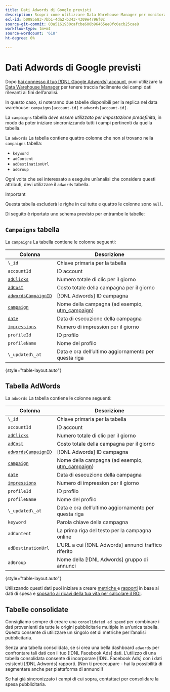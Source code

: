 ```yaml
---
title: Dati Adwords di Google previsti
description: Scopri come utilizzare Data Warehouse Manager per monitorare facilmente i campi dati rilevanti ai fini dell’analisi.
exl-id: b0085683-7bb1-4da2-b343-4309e4796f0c
source-git-commit: 03a5161930cafcbe600b96465ee0fc0ecb25cae8
workflow-type: tm+mt
source-wordcount: '618'
ht-degree: 0%

---
```


# Dati Adwords di Google previsti

Dopo [hai connesso il tuo [!DNL Google Adwords] account](../integrations/google-adwords.md), puoi utilizzare la [Data Warehouse Manager](../../data-warehouse-mgr/tour-dwm.md) per tenere traccia facilmente dei campi dati rilevanti ai fini dell’analisi.

In questo caso, si noteranno due tabelle disponibili per la replica nel data warehouse: `campaigns[account-id]` e `adwords[account-id]`.

La `campaigns` tabella *deve essere utilizzato per impostazione predefinita*, in modo da poter iniziare sincronizzando tutti i campi pertinenti da quella tabella.

La `adwords` La tabella contiene quattro colonne che non si trovano nella `campaigns` tabella:

* `keyword`
* `adContent`
* `adDestinationUrl`
* `adGroup`

Ogni volta che sei interessato a eseguire un’analisi che considera questi attributi, devi utilizzare il `adwords` tabella.

>[!IMPORTANT]
>
>Questa tabella escluderà le righe in cui tutte e quattro le colonne sono `null`.

Di seguito è riportato uno schema previsto per entrambe le tabelle:

## `Campaigns` tabella

La `campaigns` La tabella contiene le colonne seguenti:

| **Colonna** | **Descrizione** |
|-----|-----|
| `\_id` | Chiave primaria per la tabella |
| `accountId` | ID account |
| [`adClicks`](https://developers.google.com/analytics/devguides/reporting/core/dimsmets#view=detail&amp;group=adwords&amp;jump=ga_adclicks) | Numero totale di clic per il giorno |
| [`adCost`](https://developers.google.com/analytics/devguides/reporting/core/dimsmets#view=detail&amp;group=adwords&amp;jump=ga_adcost) | Costo totale della campagna per il giorno |
| [`adwordsCampaignID`](https://developers.google.com/analytics/devguides/reporting/core/dimsmets#view=detail&amp;group=adwords&amp;jump=ga_adwordscampaignid) | [!DNL Adwords] ID campagna |
| [`campaign`](https://developers.google.com/analytics/devguides/reporting/core/dimsmets#view=detail&amp;group=traffic_sources&amp;jump=ga_campaign) | Nome della campagna (ad esempio, [utm\_campaign](https://support.google.com/analytics/answer/1033867?hl=en)) |
| [`date`](https://developers.google.com/analytics/devguides/reporting/core/dimsmets#view=detail&amp;group=time&amp;jump=ga_date) | Data di esecuzione della campagna |
| [`impressions`](https://developers.google.com/analytics/devguides/reporting/core/dimsmets#view=detail&amp;group=adwords&amp;jump=ga_impressions) | Numero di impression per il giorno |
| `profileId` | ID profilo |
| `profileName` | Nome del profilo |
| `\_updated\_at` | Data e ora dell’ultimo aggiornamento per questa riga |

{style=&quot;table-layout:auto&quot;}

## Tabella AdWords

La `adwords` La tabella contiene le colonne seguenti:

| **Colonna** | **Descrizione** |
|-----|-----|
| `\_id` | Chiave primaria per la tabella |
| `accountId` | ID account |
| [`adClicks`](https://developers.google.com/analytics/devguides/reporting/core/dimsmets#view=detail&amp;group=adwords&amp;jump=ga_adclicks) | Numero totale di clic per il giorno |
| [`adCost`](https://developers.google.com/analytics/devguides/reporting/core/dimsmets#view=detail&amp;group=adwords&amp;jump=ga_adcost) | Costo totale della campagna per il giorno |
| [`adwordsCampaignID`](https://developers.google.com/analytics/devguides/reporting/core/dimsmets#view=detail&amp;group=adwords&amp;jump=ga_adwordscampaignid) | [!DNL Adwords] ID campagna |
| [`campaign`](https://developers.google.com/analytics/devguides/reporting/core/dimsmets#view=detail&amp;group=traffic_sources&amp;jump=ga_campaign) | Nome della campagna (ad esempio, [utm\_campaign](https://support.google.com/analytics/answer/1033867?hl=en)) |
| [`date`](https://developers.google.com/analytics/devguides/reporting/core/dimsmets#view=detail&amp;group=time&amp;jump=ga_date) | Data di esecuzione della campagna |
| [`impressions`](https://developers.google.com/analytics/devguides/reporting/core/dimsmets#view=detail&amp;group=adwords&amp;jump=ga_impressions) | Numero di impression per il giorno |
| `profileId` | ID profilo |
| `profileName` | Nome del profilo |
| `\_updated\_at` | Data e ora dell’ultimo aggiornamento per questa riga |
| `keyword` | Parola chiave della campagna |
| `adContent` | La prima riga del testo per la campagna online |
| `adDestinationUrl` | L’URL a cui [!DNL Adwords] annunci traffico riferito |
| `adGroup` | Nome della [!DNL Adwords] gruppo di annunci |

{style=&quot;table-layout:auto&quot;}

Utilizzando questi dati puoi iniziare a creare [metriche ](../../../data-user/reports/ess-manage-data-metrics.md) e [rapporti](../../../tutorials/using-visual-report-builder.md) in base ai dati di spesa e [sposarlo ai ricavi della tua vita per calcolare il ROI](../../analysis/roi-ad-camp.md).

## Tabelle consolidate

Consigliamo sempre di creare una `consolidated ad spend` per combinare i dati provenienti da tutte le origini pubblicitarie multiple in un’unica tabella. Questo consente di utilizzare un singolo set di metriche per l’analisi pubblicitaria.

Senza una tabella consolidata, se si crea una bella dashboard `adwords` per confrontare tali dati con il tuo [!DNL Facebook Ads] dati. L’utilizzo di una tabella consolidata consente di incorporare [!DNL Facebook Ads] con i dati esistenti [!DNL Adwords] rapporti. (Non ti preoccupare - hai la possibilità di segmentare anche per piattaforma di annunci!)

Se hai già sincronizzato i campi di cui sopra, contattaci per consolidare la spesa pubblicitaria.
